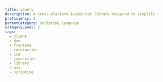 ```yaml
---
title: jQuery
description: A cross-platform JavaScript library designed to simplify the client-side scripting of HTML.
proficiency: 3
parentCategory: Scripting Language
categoryLevel: 2
tags:
  - client
  - dom
  - frontend
  - interaction
  - ixd
  - javascript
  - library
  - oss
  - scripting
---
```

